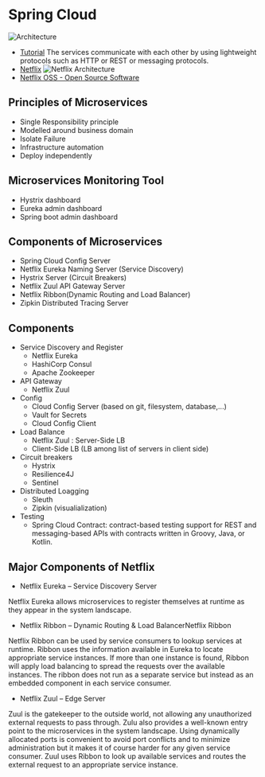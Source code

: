 # Spring Cloud
![Architecture](https://spring.io/images/cloud-diagram-1a4cad7294b4452864b5ff57175dd983.svg)
- [Tutorial](https://www.javatpoint.com/microservices)
The services communicate with each other by using lightweight protocols such as HTTP or REST or messaging protocols.
- [Netflix](https://www.optisolbusiness.com/insight/micro-services-architecture-spring-boot-and-netflix-infrastructure)
![Netflix Architecture](https://1nwu8i3sj55rdbw4k4fm55i1-wpengine.netdna-ssl.com/wp-content/uploads/2015/09/MSArchitech.png)
- [Netflix OSS - Open Source Software](https://netflix.github.io/)

## Principles of Microservices
- Single Responsibility principle
- Modelled around business domain
- Isolate Failure
- Infrastructure automation
- Deploy independently

## Microservices Monitoring Tool
- Hystrix dashboard
- Eureka admin dashboard
- Spring boot admin dashboard 

## Components of Microservices
- Spring Cloud Config Server
- Netflix Eureka Naming Server (Service Discovery)
- Hystrix Server (Circuit Breakers)
- Netflix Zuul API Gateway Server 
- Netflix Ribbon(Dynamic Routing and Load Balancer)
- Zipkin Distributed Tracing Server

## Components
- Service Discovery and Register
    - Netflix Eureka
    - HashiCorp Consul
    - Apache Zookeeper
- API Gateway
    - Netflix Zuul
- Config 
    - Cloud Config  Server (based on git, filesystem, database,...)
    - Vault for Secrets
    - Cloud Config Client
- Load Balance
    - Netflix Zuul : Server-Side LB
    - Client-Side LB (LB among list of servers in client side)
- Circuit breakers
    - Hystrix
    - Resilience4J
    - Sentinel
- Distributed Loagging
    - Sleuth 
    - Zipkin (visualialization)
- Testing
    - Spring Cloud Contract: contract-based testing support for REST and messaging-based APIs with contracts written in Groovy, Java, or Kotlin.

## Major Components of Netflix
- Netflix Eureka – Service Discovery Server

Netflix Eureka allows microservices to register themselves at runtime as they appear in the system landscape.

- Netflix Ribbon – Dynamic Routing & Load BalancerNetflix Ribbon

Netflix Ribbon can be used by service consumers to lookup services at runtime. Ribbon uses the information available in Eureka to locate appropriate service instances. If more than one instance is found, Ribbon will apply load balancing to spread the requests over the available instances. The ribbon does not run as a separate service but instead as an embedded component in each service consumer.

- Netflix Zuul – Edge Server

Zuul is the gatekeeper to the outside world, not allowing any unauthorized external requests to pass through. Zulu also provides a well-known entry point to the microservices in the system landscape. Using dynamically allocated ports is convenient to avoid port conflicts and to minimize administration but it makes it of course harder for any given service consumer. Zuul uses Ribbon to look up available services and routes the external request to an appropriate service instance.

